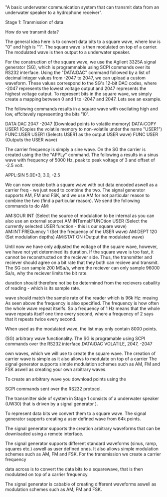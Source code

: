 "A basic underwater communication system that can transmit data from an underwater speaker to a hydrophone receiver".

Stage 1: Tranmission of data

How do we transmit data?

The general idea here is to convert data bits to a square wave, where low is "0" and high is "1". The square wave is then modulated on top of a carrier. The modulated wave is then output to a underwater speaker.

For the construction of the square wave, we use the Agilent 3325A signal generator (SG), which is programmable using SCPI commands over its RS232 interface. Using the "DATA:DAC" command followed by a list of decimal integer values from -2047 to 2047, we can upload a custom waveform. These values correspond to the SG's 12-bit DAC codes, where -2047 represents the lowest voltage output and 2047 represents the highest voltage output. To represent bits in the square wave, we simply create a mapping between 0 and 1 to -2047 and 2047. Lets see an example.

The following commands results in a square wave with oscilating high and low, effcitevely representing the bits '10'.

DATA:DAC 2047 -2047 	(Download points to volatile memory)
DATA:COPY USER1 	(Copies the volatile memory to non-volatile under the name "USER1")
FUNC:USER USER1 	(Selects USER1 as the output USER wave)
FUNC USER 			(Outputs the USER wave)

The carrier frequency is simply a sine wave. On the SG the carrier is created using the the "APPLy" command.
The following a results in a sinus wave with frequency of 5000 Hz, peak to peak voltage of 3 and offset of -2.5 volt.

APPL:SIN 5.0E+3, 3.0, -2.5

We can now create both a square wave with out data encoded aswell as a carrier freq - we just need to combine the two. The signal generator supports AM, FM and FSK, and we use AM for not particular reason to combine the two (find a particular reason). We send the following commands to do AM:

AM:SOUR INT				(Select the source of modulation to be internal as you can also use an external source)
AM:INTernal:FUNCtion USER	(Select the currently selected USER function - this is our square wave)
AM:INT:FREQuency 1			(Set the frequency of the USER wave)
AM:DEPT 120					(Set modulation depths)
AM:STAT ON					(Output the modulated wave)

Until now we have only adjusted the voltage of the square wave, however, we have not yet determined its duration. If the square wave is too fast, it cannot be reconstructed on the reciever side. Thus, the transmitter and reciever should agree on a bit rate that they both can recieve and transmit. The SG can sample 200 MSa/s, where the reciever can only sample 96000 Sa/s, why the reciever limits the bit rate. 





duration should therefore not be be determined from the recievers cabaility of reading - which is its sample rate.


wave should match the sample rate of the reader which is 96k Hz: meaing 
As seen above the frequency is also specified. The frequency is how often the whole wave repeat itselfs. So a frequency of 1 Hz means that the whole wave repeats itself one time every second, where a frequency of 2 says that it repeats twice every second.

When used as the modulated wave, the list may only contain 8000 points.

 (SG) arbitrary wave functionality. The SG is programable using SCPI commands over the RS232 interface.DATA:DAC VOLATILE, 2047, -2047

own waves, which we will use to create the square wave. The creation of carrier wave is simple as it also allows to modulate on top of a carrier The signal generator supports simple modulation schemes such as AM, FM and FSK aswell as creating your own arbitrary waves.

To create an arbitrary wave you download points using the

SCPI commands sent over the RS232 protocol.

The transmitter side of system in Stage 1 consists of a underwater speaker (UW30) that is driven by a signal generator ).

To represent data bits we convert them to a square wave. The signal generator supports creating a user defined wave from 64k points.

The signal generator supports the creation arbitrary waveforms that can be downloaded using a remote interface.

The signal generator supports different standard waveforms (sinus, ramp, squares etc.) aswell as user defined ones. It also allows simple modulation schemes such as AM, FM and FSK.
For the transmission we create a carrier frequency

data across is to convert the data bits to a squarewave, that is then modulated on top of a carrier frequency.

The signal generator is cabable of creating different waveforms aswell as modulation schemes such as AM, FM and FSK.
